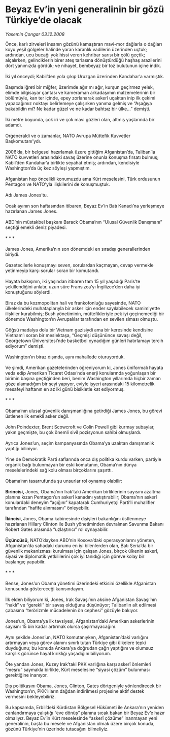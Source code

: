 # Beyaz Ev’in yeni generalinin bir gözü Türkiye’de olacak

*Yasemin Çongar 03.12.2008*

<div class="taraf_structure_2col_1zq">
<div class="margen_n">



 <p>Önce, karlı zirveleri insanın gözünü kamaştıran mavi-mor dağlarla o dağları koyu yeşil gölgeler halinde yaran karanlık vadilerin üzerinden uçtuk; ardından, ucu bucağı yok hissi veren kehribar sarısı bir çölü geçtik; alçalırken, gelinciklerin birer ateş tarlasına dönüştürdüğü haşhaş arazilerini dört yanımızda gördük; ve nihayet, bembeyaz bir toz bulutunun içine indik.<br/><br/>İki yıl önceydi; Kabil’den yola çıkıp Uruzgan üzerinden Kandahar’a varmıştık. <br/><br/>Başımda iğreti bir miğfer, üzerimde ağır mı ağır, kurşun geçirmez yelek, elimde bilgisayar çantası ve kameraman arkadaşımın malzemelerinin bir bölümüyle, kan ter içinde, epey zorlanarak askerî uçaktan inip ilk çekimi yapacağımız noktayı belirlemeye çalışırken yanıma gelmiş ve “Aşağıya bakabildin mi? Ne kadar güzel ve ne kadar bahtsız bir ülke...” demişti. <br/><br/>İki metre boyunda, çok iri ve çok mavi gözleri olan, altmış yaşlarında bir adamdı. <br/><br/>Orgeneraldi ve o zamanlar, NATO Avrupa Müttefik Kuvvetler Başkomutanı’ydı. <br/><br/>2006’da, bir belgesel hazırlamak üzere gittiğim Afganistan’da, Taliban’la NATO kuvvetleri arasındaki savaş üzerine onunla konuşma fırsatı bulmuş; Kabil’den Kandahar’a birlikte seyahat etmiş; ardından, kendisiyle Washington’da üç kez söyleşi yapmıştım. <br/><br/>Afganistan hep öncelikli konumuzdu ama Kürt meselesini, Türk ordusunun Pentagon ve NATO’yla ilişkilerini de konuşmuştuk. <br/><br/>Adı James Jones’tu. <br/><br/>Ocak ayının son haftasından itibaren, Beyaz Ev’in Batı Kanadı’na yerleşmeye hazırlanan James Jones. <br/><br/>ABD’nin müstakbel başkanı Barack Obama’nın “Ulusal Güvenlik Danışmanı” seçtiği emekli deniz piyadesi. <br/><br/>* * * <br/><br/>James Jones, Amerika’nın son dönemdeki en sıradışı generallerinden biriydi. <br/><br/>Gazetecilerle konuşmayı seven, sorulardan kaçmayan, cevap vermekle yetinmeyip karşı sorular soran bir komutandı. <br/><br/>Hayata bakışının, iki yaşından itibaren tam 15 yıl yaşadığı Paris’te şekillendiğini anlatır, uzun süre Fransızca’yı İngilizce’den daha iyi konuştuğunu söylerdi. <br/><br/>Biraz da bu kozmopolitan hali ve frankofonluğu sayesinde, NATO ülkelerindeki muhataplarıyla bir asker için ender sayılabilecek samimiyette ilişkiler kurabilmiş; Bush yönetiminin, müttefikleriyle pek iyi geçinemediği bir dönemde Washington’ın Avrupalılar tarafından en sevilen siması olmuştu. <br/><br/>Göğsü madalya dolu bir Vietnam gazisiydi ama bir keresinde kendisine Vietnam’ı soran bir meslektaşa, “Geçmişi düşününce savaşı değil, Georgetown Üniversitesi’nde basketbol oynadığım günleri hatırlamayı tercih ediyorum” demişti. <br/><br/>Washington’ın biraz dışında, aynı mahallede oturuyorduk. <br/><br/>Ve şimdi, Amerikan gazetelerinden öğreniyorum ki, Jones üniformalı hayata veda edip Amerikan Ticaret Odası’nda enerji konularında yoğunlaşan bir birimin başına geçtiğinden beri, benim Washington yıllarımda hiçbir zaman göze alamadığım bir şeyi yapıyor, eviyle işyeri arasındaki 15 kilometrelik mesafeyi haftanın en az iki günü bisikletle kat ediyormuş. <br/><br/>* * * <br/><br/>Obama’nın ulusal güvenlik danışmanlığına getirdiği James Jones, bu görevi üstlenen ilk emekli asker değil. <br/><br/>John Poindexter, Brent Scowcroft ve Colin Powell gibi kurmay subaylar, yakın geçmişte, bu çok önemli sivil pozisyonun sahibi olmuşlardı. <br/><br/>Ayrıca Jones’un, seçim kampanyasında Obama’ya uzaktan danışmanlık yaptığı biliniyor. <br/><br/>Yine de Demokratik Parti saflarında onca dış politika kurdu varken, partiyle organik bağı bulunmayan bir eski komutanın, Obama’nın dünya meselelerindeki sağ kolu olması birçoklarını şaşırttı. <br/><br/>Obama’nın tasarrufunda şu unsurlar rol oynamış olabilir:<b> <br/><br/>Birincisi,</b> Jones, Obama’nın Irak’taki Amerikan birliklerinin sayısını azaltma planına kızan Pentagon’un askerî kanadını yatıştırabilir; Obama’nın askerî konulardaki deneyim “açığını” kapatarak Cumhuriyetçi Parti’li muhalifler tarafından “hafife alınmasını” önleyebilir.<b> <br/><br/>İkincisi, </b>Jones, Obama kabinesinde<b> </b>dışişleri bakanlığını üstlenmeye hazırlanan Hillary Clinton ile<b> </b>Bush yönetiminden devralınan Savunma Bakanı Robert Gates arasında “uzlaştırıcı” rol oynayabilir. <b><br/><br/>Üçüncüsü,</b> NATO’dayken ABD’nin Kosova’daki operasyonlarını yöneten, Afganistan’da sahadaki durumu en iyi bilenlerden olan, Batı Şeria’da bir güvenlik mekanizması kurulması için çalışan Jones, birçok ülkenin askerî, siyasi ve diplomatik yetkililerini çok iyi tanıdığı için göreve kolay bir başlangıç yapabilir. <br/><br/>* * * <br/><br/>Bense, Jones’un Obama yönetimi üzerindeki etkisini özellikle Afganistan konusunda göstereceği kanısındayım. <br/><br/>İlk elden biliyorum ki, Jones, Irak Savaşı’nın aksine Afganistan Savaşı’nın “haklı” ve “gerekli” bir savaş olduğunu düşünüyor; Taliban’ın alt edilmesi çabasına “terörizmle mücadelenin ön cephesi” gözüyle bakıyor. <br/><br/>Jones’un, Obama’ya ilk tavsiyesi, Afganistan’daki Amerikan askerlerinin sayısını 15 bin kadar artırmak olursa şaşırmayacağım. <br/><br/>Aynı şekilde Jones’un, NATO komutanıyken, Afganistan’daki varlığını artırmayan veya görev alanını sınırlı tutan Türkiye gibi ülkelere tepki duyduğunu; bu konuda Ankara’ya doğrudan çağrı yaptığını ve olumsuz karşılık görünce hayal kırıklığı yaşadığını biliyorum. <br/><br/>Öte yandan Jones, Kuzey Irak’taki PKK varlığına karşı askerî önlemleri “meşru” saymakla birlikte, Kürt meselesine “siyasi çözüm” bulunması gerektiğine inanıyor. <br/><br/>Dış politikasını Obama, Jones, Clinton, Gates dörtgeniyle yönlendirecek bir Washington’ın, PKK’lıların dağdan indirilmesi projesine aktif destek vermesini bekleyebiliriz. <br/><br/>Bu kapsamda, Erbil’deki Kürdistan Bölgesel Hükümeti ile Ankara’nın yeniden canlandırmaya çalıştığı “eve dönüş” planına sıcak bakan bir Beyaz Ev’e hazır olmalıyız. Beyaz Ev’in Kürt meselesinde “askerî çözüme” inanmayan yeni generalinin, başta bu mesele ve Afganistan olmak üzere birçok konuda, gözünü Türkiye’nin üzerinde tutacağını bilmeliyiz.</p>

<br/>


<div id="taraf_not">
</div>

</div>


</div>
